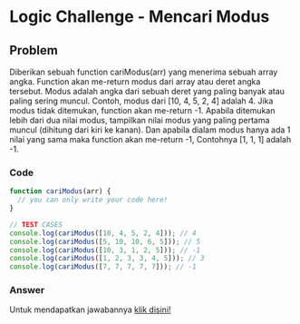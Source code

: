 # Logic Challenge - Mencari Modus

## Problem
Diberikan sebuah function cariModus(arr) yang menerima sebuah array angka. Function akan me-return modus dari array atau deret angka tersebut. 
Modus adalah angka dari sebuah deret yang paling banyak atau paling sering muncul. 
Contoh, modus dari [10, 4, 5, 2, 4] adalah 4. Jika modus tidak ditemukan, function akan me-return -1. Apabila ditemukan lebih dari dua nilai modus, tampilkan nilai modus yang paling pertama muncul (dihitung dari kiri ke kanan). Dan apabila dialam modus hanya ada 1 nilai yang sama maka function akan me-return -1, Contohnya [1, 1, 1] adalah -1.

### Code

```javascript
function cariModus(arr) {
  // you can only write your code here!
}

// TEST CASES
console.log(cariModus([10, 4, 5, 2, 4])); // 4
console.log(cariModus([5, 10, 10, 6, 5])); // 5
console.log(cariModus([10, 3, 1, 2, 5])); // -1
console.log(cariModus([1, 2, 3, 3, 4, 5])); // 3
console.log(cariModus([7, 7, 7, 7, 7])); // -1
```

### Answer
Untuk mendapatkan jawabannya [klik disini!](answer.js)
